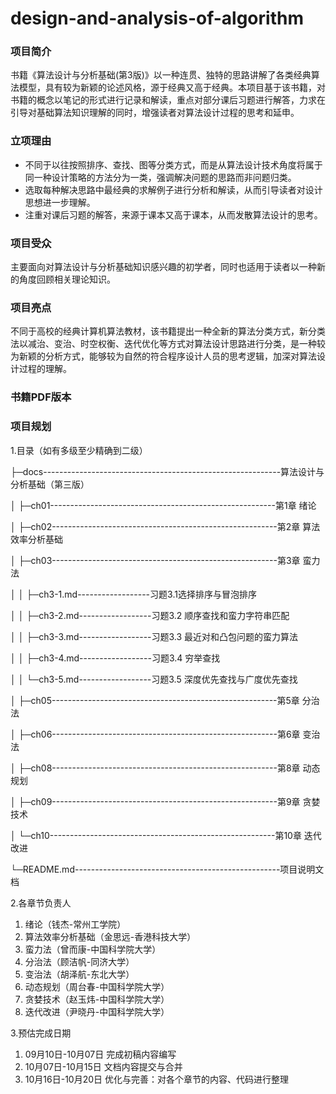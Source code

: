 # design-and-analysis-of-algorithm
### 项目简介

书籍《算法设计与分析基础(第3版)》以一种连贯、独特的思路讲解了各类经典算法模型，具有较为新颖的论述风格，源于经典又高于经典。本项目基于该书籍，对书籍的概念以笔记的形式进行记录和解读，重点对部分课后习题进行解答，力求在引导对基础算法知识理解的同时，增强读者对算法设计过程的思考和延申。

### 立项理由

- 不同于以往按照排序、查找、图等分类方式，而是从算法设计技术角度将属于同一种设计策略的方法分为一类，强调解决问题的思路而非问题归类。
- 选取每种解决思路中最经典的求解例子进行分析和解读，从而引导读者对设计思想进一步理解。
- 注重对课后习题的解答，来源于课本又高于课本，从而发散算法设计的思考。

### 项目受众

主要面向对算法设计与分析基础知识感兴趣的初学者，同时也适用于读者以一种新的角度回顾相关理论知识。

### 项目亮点

不同于高校的经典计算机算法教材，该书籍提出一种全新的算法分类方式，新分类法以减治、变治、时空权衡、迭代优化等方式对算法设计思路进行分类，是一种较为新颖的分析方式，能够较为自然的符合程序设计人员的思考逻辑，加深对算法设计过程的理解。

### 书籍PDF版本
[电子档]:(https://awesome-programming-books.github.io/algorithms/%E7%AE%97%E6%B3%95%E8%AE%BE%E8%AE%A1%E4%B8%8E%E5%88%86%E6%9E%90%EF%BC%88%E7%AC%AC3%E7%89%88%EF%BC%89.pdf)

### 项目规划


1.目录（如有多级至少精确到二级）

├─docs-----------------------------------------------------------算法设计与分析基础（第三版）  

│  ├─ch01--------------------------------------------------------第1章 绪论     

│  ├─ch02--------------------------------------------------------第2章 算法效率分析基础 

│  ├─ch03--------------------------------------------------------第3章 蛮力法

│  │  ├─ch3-1.md------------------习题3.1选择排序与冒泡排序

│  │  ├─ch3-2.md------------------习题3.2 顺序查找和蛮力字符串匹配

│  │  ├─ch3-3.md------------------习题3.3 最近对和凸包问题的蛮力算法

│  │  ├─ch3-4.md------------------习题3.4 穷举查找

│  │  └─ch3-5.md------------------习题3.5 深度优先查找与广度优先查找

│  ├─ch05--------------------------------------------------------第5章 分治法

│  ├─ch06--------------------------------------------------------第6章 变治法

│  ├─ch08--------------------------------------------------------第8章 动态规划 

│  ├─ch09--------------------------------------------------------第9章 贪婪技术

│  └─ch10--------------------------------------------------------第10章  迭代改进 

└─README.md---------------------------------------------------项目说明文档 

2.各章节负责人
1. 绪论（钱杰-常州工学院）
2. 算法效率分析基础（金思远-香港科技大学）
3. 蛮力法（曾而康-中国科学院大学）
5. 分治法（顾洁帆-同济大学）
6. 变治法（胡泽航-东北大学）
8. 动态规划（周台春-中国科学院大学）
9. 贪婪技术（赵玉炜-中国科学院大学）
10. 迭代改进（尹晓丹-中国科学院大学）

3.预估完成日期

1. 09月10日-10月07日 完成初稿内容编写 
2. 10月07日-10月15日 文档内容提交与合并 
3. 10月16日-10月20日 优化与完善：对各个章节的内容、代码进行整理 


